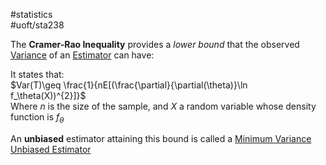#statistics  
#uoft/sta238 

The **Cramer-Rao Inequality** provides a *lower bound* that the observed [Variance](../STA237%20Notes/Variance.md) of an [Estimator](Estimator.md) can have:

It states that:  
	$Var(T)\geq \frac{1}{nE[(\frac{\partial}{\partial(\theta)}\ln f_\theta(X))^{2}]}$  
	Where $n$ is the size of the sample, and $X$ a random variable whose density function is $f_\theta$

An **unbiased** estimator attaining this bound is called a [Minimum Variance Unbiased Estimator](Minimum%20Variance%20Unbiased%20Estimator)
